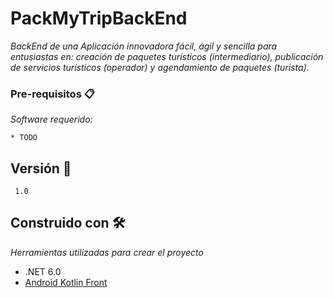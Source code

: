# PackMyTripBackEnd

_BackEnd de una Aplicación innovadora fácil, ágil y sencilla para entusiastas en: creación de paquetes turísticos (intermediario), publicación de servicios turísticos (operador) y agendamiento de paquetes (turista)._

### Pre-requisitos 📋

_Software requerido:_

```
* TODO
```

## Versión 📌

```
 1.0
```

## Construido con 🛠️

_Herramientas utilizadas para crear el proyecto_


* .NET 6.0
* [Android Kotlin Front](https://github.com/juanfra312003/pack-my-trip)
